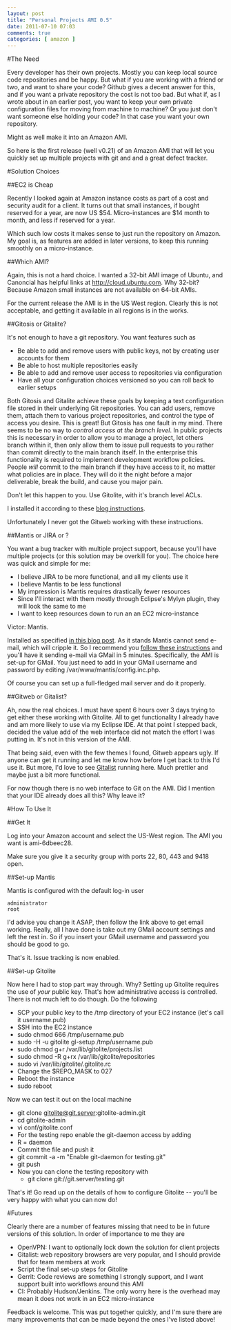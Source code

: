 ```yaml
---
layout: post
title: "Personal Projects AMI 0.5"
date: 2011-07-10 07:03
comments: true
categories: [ amazon ]
---
```


#The Need

Every developer has their own projects. Mostly you can keep local source code repositories and
be happy. But what if you are working with a friend or two, and want to share your code? Github gives a decent answer
for this, and if you want a private repository the cost is not too bad. But what if, as I wrote about in an earlier
post, you want to keep your own private configuration files for moving from machine to machine? Or you just don't want
someone else holding your code? In that case you want your own repository.

Might as well make it into an Amazon AMI.

So here is the first release (well v0.21) of an Amazon AMI that will let you quickly set up multiple projects with
git and and a great defect tracker.

#Solution Choices

##EC2 is Cheap

Recently I looked again at Amazon instance costs as part of a cost and security audit for a client. It turns out that 
small instances, if bought reserved for a year, are now US $54. Micro-instances are $14 month to month, and less if
reserved for a year.

Which such low costs it makes sense to just run the repository on Amazon. My goal is, as features are added in later
versions, to keep this running smoothly on a micro-instance. 

##Which AMI?

Again, this is not a hard choice. I wanted a 32-bit AMI image of Ubuntu, and Canoncial has helpful links
at http://cloud.ubuntu.com. Why 32-bit? Because Amazon small instances are not available on 64-bit AMIs.

For the current release the AMI is in the US West region. Clearly this is not acceptable, and getting it 
available in all regions is in the works.

##Gitosis or Gitalite?

It's not enough to have a git repository. You want features such as
-  Be able to add and remove users with public keys, not by creating user accounts for them
-  Be able to host multiple repositories easily
-  Be able to add and remove user access to repositories via configuration
-  Have all your configuration choices versioned so you can roll back to earlier setups

Both Gitosis and Gitalite achieve these goals by keeping a text configuration file stored in their underlying Git repositories.
You can add users, remove them, attach them to various project repositories, and control the type of access you desire. This 
is great! But Gitosis has one fault in my mind. There seems to be no way to *control access at the branch level*. In public
projects this is necessary in order to allow you to manage a project, let others branch within it, then only allow them to
issue pull requests to you rather than commit directly to the main branch itself. In the enterprise this functionality
is required to implement development workflow policies. People *will* commit to the main branch if they have access to it,
no matter what policies are in place. They will do it the night before a major deliverable, break the build, and cause 
you major pain. 

Don't let this happen to you. Use Gitolite, with it's branch level ACLs.

I installed it according to these [blog instructions](http://computercamp.cdwilson.us/git-gitolite-git-daemon-gitweb-setup-on-ubunt).

Unfortunately I never got the Gitweb working with these instructions.

##Mantis or JIRA or ?

You want a bug tracker with multiple project support, because you'll have multiple projects (or this solution
may be overkill for you). The choice here was quick and simple for me:

-  I believe JIRA to be more functional, and all my clients use it
-  I believe Mantis to be less functional
-  My impression is Mantis requires drastically fewer resources
-  Since I'll interact with them mostly through Eclipse's Mylyn plugin, they will look the same to me
-  I want to keep resources down to run an an EC2 micro-instance

Victor: Mantis.

Installed as specified [in this blog post](http://www.ghacks.net/2009/09/08/install-mantis-bug-tracking-tool-on-your-ubuntu-server/). As it
stands Mantis cannot send e-mail, which will cripple it. So I recommend you [follow these instructions](http://www.mantisbt.org/forums/viewtopic.php?t=15398&f=3)
 and you'll have it sending e-mail via GMail in 5 minutes. Specifically, the AMI is set-up for GMail. You just need to add in your GMail
 username and password by editing /var/www/mantis/config.inc.php.
 
 Of course you can set up a full-fledged mail server and do it properly. 

##Gitweb or Gitalist?

Ah, now the real choices. I must have spent 6 hours over 3 days trying to get either these working with Gitolite. All to get functionality
I already have and am more likely to use via my Eclipse IDE. At that point I stepped back, decided the value add of the web interface did not
match the effort I was putting in. It's not in this version of the AMI.

That being said, even with the few themes I found, Gitweb appears ugly. If anyone can get it running and let me know how before I
get back to this I'd use it. But more, I'd love to see [Gitalist](http://www.gitalist.com/) running here. Much prettier and 
maybe just a bit more functional.

For now though there is no web interface to Git on the AMI. Did I mention that your IDE already does all this? Why leave it?

#How To Use It

##Get It

Log into your Amazon account and select the US-West region. The AMI you want is ami-6dbeec28.

Make sure you give it a security group with ports 22, 80, 443 and 9418 open.

##Set-up Mantis

Mantis is configured with the default log-in user

    administrator
    root
    
I'd advise you change it ASAP, then follow the link above to get email working. Really, all I have done is take out my GMail account settings
and left the rest in. So if you insert your GMail username and password you should be good to go.

That's it. Issue tracking is now enabled.

##Set-up Gitolite

Now here I had to stop part way through. Why? Setting up Gitolite requires the use of *your* public key. That's how administrative access is controlled.
There is not much left to do though. Do the following

-  SCP your public key to the /tmp directory of your EC2 instance (let's call it username.pub)
-  SSH into the EC2 instance
-  sudo chmod 666 /tmp/username.pub
-  sudo -H -u gitolite gl-setup /tmp/username.pub
-  sudo chmod g+r /var/lib/gitolite/projects.list
-  sudo chmod -R g+rx /var/lib/gitolite/repositories
-  sudo vi /var/lib/gitolite/.gitolite.rc
  -  Change the $REPO_MASK to 027
-  Reboot the instance
  -  sudo reboot
  
Now we can test it out on the local machine

-  git clone gitolite@git.server:gitolite-admin.git
-  cd gitolite-admin
-  vi conf/gitolite.conf
-  For the testing repo enable the git-daemon access by adding
  -  R = daemon
-  Commit the file and push it
  -  git commit -a -m "Enable git-daemon for testing.git"
  -  git push
- Now you can clone the testing repository with
  -  git clone git://git.server/testing.git
  
  
That's it! Go read up on the details of how to configure Gitolite -- you'll be very happy with what
you can now do!

#Futures

Clearly there are a number of features missing that need to be in future versions of this solution.
In order of importance to me they are
-  OpenVPN: I want to optionally lock down the solution for client projects
-  Gitalist: web repository browsers are very popular, and I should provide that for team members at work
-  Script the final set-up steps for Gitolite 
-  Gerrit: Code reviews are something I strongly support, and I want support built into workflows around this AMI
-  CI: Probably Hudson/Jenkins. The only worry here is the overhead may mean it does not work in an EC2 micro-instance

Feedback is welcome. This was put together quickly, and I'm sure there are many improvements that can be made
beyond the ones I've listed above!
